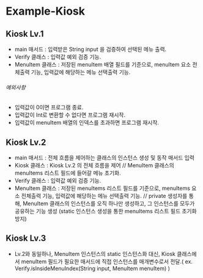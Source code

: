 # Example-Kiosk

## Kiosk Lv.1
- main 매서드 : 입력받은 String input 을 검증하여 선택된 메뉴 출력.
- Verify 클래스 : 입력값 예외 검증 기능.
- MenuItem 클래스 : 저장된 menuItem 배열 필드를 기준으로, menuItem 요소 전체출력 기능, 입력값에 해당하는 메뉴 선택출력 기능.

###### 예외사항
- 입력값이 0이면 프로그램 종료.
- 입력값이 Int로 변환할 수 없다면 프로그램 재시작.
- 입력값이 menuItem 배열의 인덱스를 초과하면 프로그램 재시작.


## Kiosk Lv.2
- main 매서드 : 전체 흐름을 제어하는 클래스의 인스턴스 생성 및 동작 매서드 입력
- Kiosk 클래스 : Kiosk Lv.2 의 전체 흐름을 제어 // MenuItem 클래스의 menuItems 리스트 필드에 들어갈 메뉴 초기화. 
- Verify 클래스 : 입력값 예외 검증 기능.
- MenuItem 클래스 : 저장된 menuItems 리스트 필드를 기준으로, menuItems 요소 전체출력 기능, 입력값에 해당하는 메뉴 선택출력 기능. // private 생성자를 통해, MenuItem 클래스의 인스턴스를 오직 하나만 생성하고, 그 인스턴스를 모두가 공유하는 기능 생성 (static 인스턴스 생성을 통한 menuItems 리스트 필드 초기화 방지)

## Kiosk Lv.3
- Lv.2와 동일하나, MenuItem 인스턴스의 static 인스턴스화 대신, Kiosk 클래스에서 menuItem 필드가 필요한 매서드에 직접 인스턴스를 매개변수로서 전달.( ex. Verify.isInsideMenuIndex(String input, MenuItem menuItem) )

